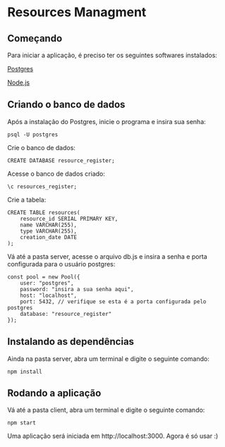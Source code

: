 #  Resources Managment

##  Começando

Para iniciar a aplicação, é preciso ter os seguintes softwares instalados:

[Postgres](https://www.postgresqltutorial.com/install-postgresql/)

[Node.js](https://docs.npmjs.com/downloading-and-installing-node-js-and-npm)

##  Criando o banco de dados

Após a instalação do Postgres, inicie o programa e insira sua senha:

```
psql -U postgres
```

Crie o banco de dados:

```
CREATE DATABASE resource_register;
```

Acesse o banco de dados criado: 

```
\c resources_register;
```

Crie a tabela: 

```
CREATE TABLE resources(
    resource_id SERIAL PRIMARY KEY,
    name VARCHAR(255),
    type VARCHAR(255),
    creation_date DATE
);
```

Vá até a pasta server, acesse o arquivo db.js e insira a senha e porta configurada para o usuário postgres:

```
const pool = new Pool({
    user: "postgres",
    password: "insira a sua senha aqui",
    host: "localhost",
    port: 5432, // verifique se esta é a porta configurada pelo postgres
    database: "resource_register"
});
```

## Instalando as dependências

Ainda na pasta server, abra um terminal e digite o seguinte comando:

```
npm install
```

## Rodando a aplicação

Vá até a pasta client, abra um terminal e digite o seguinte comando: 

```
npm start
``` 

Uma aplicação será iniciada em http://localhost:3000. Agora é só usar :)






